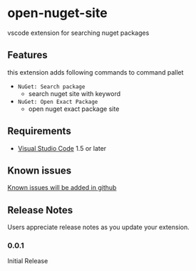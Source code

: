# open-nuget-site

vscode extension for searching nuget packages

## Features

this extension adds following commands to command pallet

* `NuGet: Search package`
    * search nuget site with keyword
* `NuGet: Open Exact Package`
    * open nuget exact package site

## Requirements

* [Visual Studio Code](https://code.visualstudio.com/) 1.5 or later

## Known issues

[Known issues will be added in github](https://github.com/itn3000/open-nuget-site)

## Release Notes

Users appreciate release notes as you update your extension.

### 0.0.1

Initial Release

